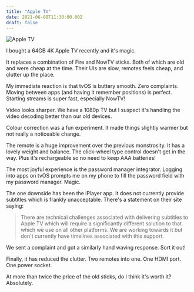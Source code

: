 ```yaml
---
title: "Apple TV"
date: 2021-06-08T11:30:00.00Z
draft: false
---
```


![Apple TV](/content/images/2021/06/image.png)

I bought a 64GB 4K Apple TV recently and it's magic.

It replaces a combination of Fire and NowTV sticks. Both of which are old and were cheap at the time. Their UIs are slow, remotes feels cheap, and clutter up the place.

My immediate reaction is that tvOS is buttery smooth. Zero complaints. Moving between apps (and having it remember positions) is perfect. Starting streams is super fast, especially NowTV!

Video looks sharper. We have a 1080p TV but I suspect it's handling the video decoding better than our old devices.

Colour correction was a fun experiment. It made things slightly warmer but not really a noticeable change.

The remote is a huge improvement over the previous monstrosity. It has a lovely weight and balance. The click-wheel type control doesn't get in the way. Plus it's rechargeable so no need to keep AAA batteries!

The most joyful experience is the password manager integrator. Logging into apps on tvOS prompts me on my phone to fill the password field with my password manager. Magic.

The one downside has been the iPlayer app. It does not currently provide subtitles which is frankly unacceptable. There's a statement on their site saying:

> There are technical challenges associated with delivering subtitles to  Apple TV which will require a significantly different solution to that  which we use on all other platforms. We are working towards it but don't  currently have timelines associated with this support.

We sent a complaint and got a similarly hand waving response. Sort it out!

Finally, it has reduced the clutter. Two remotes into one. One HDMI port. One power socket.

At more than twice the price of the old sticks, do I think it's worth it? Absolutely.
